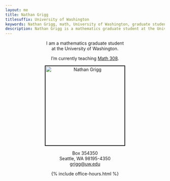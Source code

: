 ```yaml
---
layout: me
title: Nathan Grigg
titlesuffix: University of Washington
keywords: Nathan Grigg, math, University of Washington, graduate student, contact, email, courses, teaching, research, algebraic geometry
description: Nathan Grigg is a mathematics graduate student at the University of Washington. These pages contain his contact, research, and teaching information.
---
```


<div style="text-align: center">

<p>I am a mathematics graduate student<br />
 at the University of Washington.</p>

<p>I’m currently teaching <a href="math308/wi12/">Math 308</a>.</p>

<img width="250" style="border:2px solid" alt="Nathan Grigg" src="{{ site.url }}/files/img/nathangrigg.jpeg">

<p>Box 354350<br/>
Seattle, WA 98195-4350<br/>
<a href="&#x6D;a&#x69;&#x6C;&#x74;&#x6F;:&#103;&#114;&#x69;&#103;&#x67;&#64;&#117;w&#x2E;&#101;&#100;&#x75;">&#103;&#114;&#x69;&#103;&#x67;&#64;&#117;w&#x2E;&#101;&#100;&#x75;</a></p>

<p>{% include office-hours.html %}</p>

</div>



